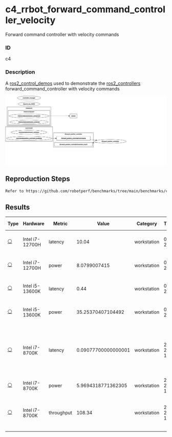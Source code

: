 # c4_rrbot_forward_command_controller_velocity

Forward command controller with velocity commands

### ID
c4

### Description
A [ros2_control_demos](https://github.com/ros-controls/ros2_control_demos) used to demonstrate the [ros2_controllers](https://github.com/ros-controls/ros2_controllers) forward_command_controller with velocity commands


![](../../../imgs/c3_rrbot_forward_command_controller_position.svg)

## Reproduction Steps

```bash
Refer to https://github.com/robotperf/benchmarks/tree/main/benchmarks/control/c4_rrbot_forward_command_controller_velocity and review the launch files to reproduce this package.
```

## Results

| Type | Hardware | Metric | Value | Category | Timestamp | Note | Data Source |
| --- | --- | --- | --- | --- | --- | --- | --- |
| [:white_circle:](https://github.com/robotperf/benchmarks/blob/main/benchmarks/README.md#type) | Intel i7-12700H | latency | 10.04 | workstation | 08-07-2023 | mean 0.21 ms, rms 1.17 ms, max 10.04 ms, min 0.06 ms, lost 0.00%, update rate 10 Hz | [N/A](https://github.com/robotperf/rosbags/tree/main/N/A) |
| [:white_circle:](https://github.com/robotperf/benchmarks/blob/main/benchmarks/README.md#type) | Intel i7-12700H | power | 8.0799007415 | workstation | 08-07-2023 | mean 0.21 ms, rms 1.17 ms, max 10.04 ms, min 0.06 ms, lost 0.00%, update rate 10 Hz | [N/A](https://github.com/robotperf/rosbags/tree/main/N/A) |
| [:white_circle:](https://github.com/robotperf/benchmarks/blob/main/benchmarks/README.md#type) | Intel i5-13600K | latency | 0.44 | workstation | 08-07-2023 | mean 0.02, ms, rms 0.05 ms, max 0.44 ms, min 0.009 ms, lost 0.00%, update rate 10 Hz | [N/A](https://github.com/robotperf/rosbags/tree/main/N/A) |
| [:white_circle:](https://github.com/robotperf/benchmarks/blob/main/benchmarks/README.md#type) | Intel i5-13600K | power | 35.25370407104492 | workstation | 08-07-2023 | mean 0.02, ms, rms 0.05 ms, max 0.44 ms, min 0.009 ms, lost 0.00%, update rate 10 Hz | [N/A](https://github.com/robotperf/rosbags/tree/main/N/A) |
| [:white_circle:](https://github.com/robotperf/benchmarks/blob/main/benchmarks/README.md#type) | Intel i7-8700K | latency | 0.09077700000000001 | workstation | 2023-07-20 14:43:27 | ✋mean_benchmark 0.02008280421377184, rms_benchmark 0.02164900963633569, max_benchmark 0.09077700000000001, min_benchmark 0.003523, lost messages 0.03 % | [simulation](https://github.com/robotperf/rosbags/tree/main/simulation) |
| [:white_circle:](https://github.com/robotperf/benchmarks/blob/main/benchmarks/README.md#type) | Intel i7-8700K | power | 5.9694318771362305 | workstation | 2023-07-20 14:46:57 | ✋ | [simulation](https://github.com/robotperf/rosbags/tree/main/simulation) |
| [:white_circle:](https://github.com/robotperf/benchmarks/blob/main/benchmarks/README.md#type) | Intel i7-8700K | throughput | 108.34 | workstation | 2023-07-20 14:50:57 | ✋mean_benchmark 100.0, rms_benchmark 100.0, max_benchmark 108.34, min_benchmark 94.94, lost messages 0.03 % | [simulation](https://github.com/robotperf/rosbags/tree/main/simulation) |

